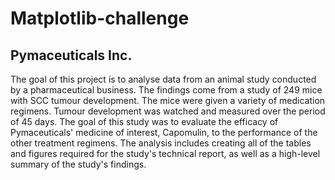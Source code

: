 
# Matplotlib-challenge
## Pymaceuticals Inc.


The goal of this project is to analyse data from an animal study conducted by a pharmaceutical business. The findings come from a study of 249 mice with SCC tumour development. The mice were given a variety of medication regimens. Tumour development was watched and measured over the period of 45 days. The goal of this study was to evaluate the efficacy of Pymaceuticals' medicine of interest, Capomulin, to the performance of the other treatment regimens. The analysis includes creating all of the tables and figures required for the study's technical report, as well as a high-level summary of the study's findings.



